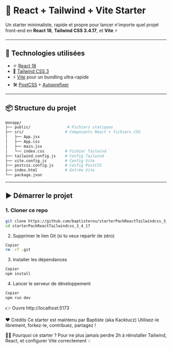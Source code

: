 # 🚀 React + Tailwind + Vite Starter

Un starter minimaliste, rapide et propre pour lancer n'importe quel projet front-end en **React 18**, **Tailwind CSS 3.4.17**, et **Vite** ⚡

---

## 🧰 Technologies utilisées

- ⚛️ [React 18](https://reactjs.org/)
- 🎨 [Tailwind CSS 3](https://tailwindcss.com/)
- ⚡ [Vite](https://vitejs.dev/) pour un bundling ultra-rapide
- 🛠️ [PostCSS](https://postcss.org/) + [Autoprefixer](https://github.com/postcss/autoprefixer)

---

## 📦 Structure du projet

```bash
monapp/
├── public/                # Fichiers statiques
├── src/                  # Composants React + fichiers CSS
│   ├── App.jsx
│   ├── App.css
│   ├── main.jsx
│   └── index.css         # Fichier Tailwind
├── tailwind.config.js    # Config Tailwind
├── vite.config.js        # Config Vite
├── postcss.config.js     # Config PostCSS
├── index.html            # Entrée Vite
└── package.json
```
---

## ▶️ Démarrer le projet

### 1. Cloner ce repo
```bash
git clone https://github.com/baptisterou/starterPackReactTailwindcss_3_4_17.git
cd starterPackReactTailwindcss_3_4_17
```
2. Supprimer le lien Git (si tu veux repartir de zéro)
```bash
Copier
rm -rf .git
```
3. Installer les dépendances
```bash
Copier
npm install
```
4. Lancer le serveur de développement
```bash
Copier
npm run dev
```
👉 Ouvre http://localhost:5173

❤️ Crédits
Ce starter est maintenu par Baptiste (aka Kacktucz)
Utilisez-le librement, forkez-le, contribuez, partagez !

🧙‍♂️ Pourquoi ce starter ?
Pour ne plus jamais perdre 2h à réinstaller Tailwind, React, et configurer Vite correctement 💡